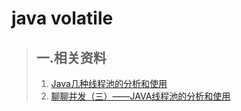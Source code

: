  # java volatile
  > ## 一.相关资料
   >1.  [Java几种线程池的分析和使用](https://zhuanlan.zhihu.com/p/22882522)
   >2.  [聊聊并发（三）——JAVA线程池的分析和使用](http://www.infoq.com/cn/articles/java-threadPool)
   